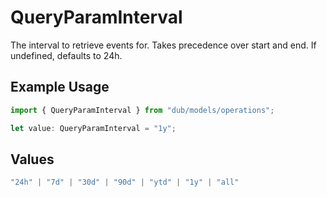 # QueryParamInterval

The interval to retrieve events for. Takes precedence over start and end. If undefined, defaults to 24h.

## Example Usage

```typescript
import { QueryParamInterval } from "dub/models/operations";

let value: QueryParamInterval = "1y";
```

## Values

```typescript
"24h" | "7d" | "30d" | "90d" | "ytd" | "1y" | "all"
```